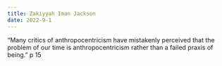 ```yaml
---
title: Zakiyyah Iman Jackson
date: 2022-9-1
---
```


“Many critics of anthropocentricism have mistakenly perceived that the problem of our time is anthropocentricism rather than a failed praxis of being.” p 15